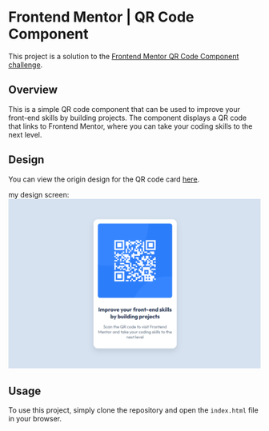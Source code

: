 # Frontend Mentor | QR Code Component

This project is a solution to the [Frontend Mentor QR Code Component challenge](https://www.frontendmentor.io/challenges/qr-code-component-iux_sIO_H).

## Overview

This is a simple QR code component that can be used to improve your front-end skills by building projects. The component displays a QR code that links to Frontend Mentor, where you can take your coding skills to the next level.

## Design

You can view the origin design for the QR code card [here](https://www.frontendmentor.io/challenges/qr-code-component-iux_sIO_H).

my design screen: ![Design Screenshot](/images/qr-design-screenshot.png)
## Usage

To use this project, simply clone the repository and open the `index.html` file in your browser.
